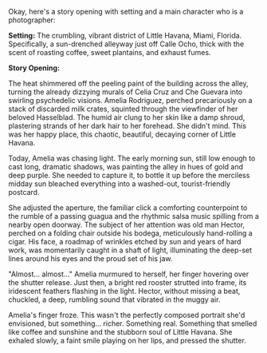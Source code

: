 Okay, here's a story opening with setting and a main character who is a photographer:

**Setting:** The crumbling, vibrant district of Little Havana, Miami, Florida. Specifically, a sun-drenched alleyway just off Calle Ocho, thick with the scent of roasting coffee, sweet plantains, and exhaust fumes.

**Story Opening:**

The heat shimmered off the peeling paint of the building across the alley, turning the already dizzying murals of Celia Cruz and Che Guevara into swirling psychedelic visions. Amelia Rodriguez, perched precariously on a stack of discarded milk crates, squinted through the viewfinder of her beloved Hasselblad. The humid air clung to her skin like a damp shroud, plastering strands of her dark hair to her forehead. She didn't mind. This was her happy place, this chaotic, beautiful, decaying corner of Little Havana.

Today, Amelia was chasing light. The early morning sun, still low enough to cast long, dramatic shadows, was painting the alley in hues of gold and deep purple. She needed to capture it, to bottle it up before the merciless midday sun bleached everything into a washed-out, tourist-friendly postcard.

She adjusted the aperture, the familiar click a comforting counterpoint to the rumble of a passing guagua and the rhythmic salsa music spilling from a nearby open doorway. The subject of her attention was old man Hector, perched on a folding chair outside his bodega, meticulously hand-rolling a cigar. His face, a roadmap of wrinkles etched by sun and years of hard work, was momentarily caught in a shaft of light, illuminating the deep-set lines around his eyes and the proud set of his jaw.

"Almost... almost..." Amelia murmured to herself, her finger hovering over the shutter release. Just then, a bright red rooster strutted into frame, its iridescent feathers flashing in the light. Hector, without missing a beat, chuckled, a deep, rumbling sound that vibrated in the muggy air.

Amelia's finger froze. This wasn't the perfectly composed portrait she'd envisioned, but something... richer. Something real. Something that smelled like coffee and sunshine and the stubborn soul of Little Havana. She exhaled slowly, a faint smile playing on her lips, and pressed the shutter.
